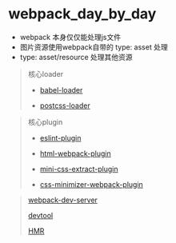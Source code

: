 # webpack_day_by_day

- webpack 本身仅仅能处理js文件
- 图片资源使用webpack自带的 type: asset 处理
- type: asset/resource 处理其他资源

> 核心loader
> 
> - [babel-loader](https://webpack.docschina.org/loaders/babel-loader/)
> 
> - [postcss-loader](https://webpack.docschina.org/loaders/postcss-loader/)

> 核心plugin
> 
> - [eslint-plugin](https://webpack.docschina.org/plugins/eslint-webpack-plugin/)
> 
> - [html-webpack-plugin](https://webpack.docschina.org/plugins/html-webpack-plugin/)
> 
> - [mini-css-extract-plugin](https://webpack.docschina.org/plugins/mini-css-extract-plugin/)
> 
> - [css-minimizer-webpack-plugin](https://webpack.docschina.org/plugins/css-minimizer-webpack-plugin/)

> [webpack-dev-server](https://webpack.docschina.org/configuration/dev-server/)
> 
> [devtool](https://webpack.docschina.org/configuration/devtool/)
> 
> [HMR](https://webpack.docschina.org/guides/hot-module-replacement/)